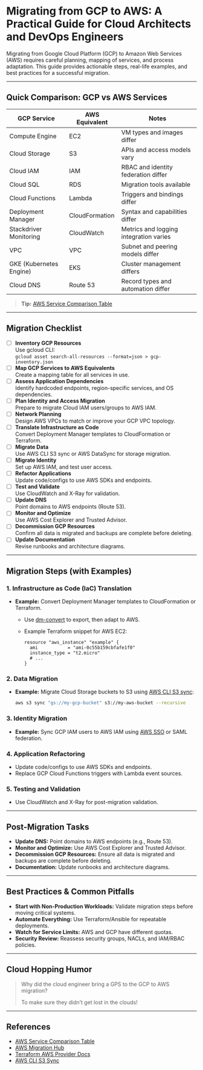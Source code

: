 # Migrating from GCP to AWS: A Practical Guide for Cloud Architects and DevOps Engineers

Migrating from Google Cloud Platform (GCP) to Amazon Web Services (AWS) requires careful planning, mapping of services, and process adaptation. This guide provides actionable steps, real-life examples, and best practices for a successful migration.

---

## Quick Comparison: GCP vs AWS Services

| GCP Service                | AWS Equivalent           | Notes                                    |
|----------------------------|--------------------------|------------------------------------------|
| Compute Engine             | EC2                      | VM types and images differ               |
| Cloud Storage              | S3                       | APIs and access models vary              |
| Cloud IAM                  | IAM                      | RBAC and identity federation differ      |
| Cloud SQL                  | RDS                      | Migration tools available                |
| Cloud Functions            | Lambda                   | Triggers and bindings differ             |
| Deployment Manager         | CloudFormation           | Syntax and capabilities differ           |
| Stackdriver Monitoring     | CloudWatch               | Metrics and logging integration varies   |
| VPC                        | VPC                      | Subnet and peering models differ         |
| GKE (Kubernetes Engine)    | EKS                      | Cluster management differs               |
| Cloud DNS                  | Route 53                 | Record types and automation differ       |

> **Tip:** [AWS Service Comparison Table](https://aws.amazon.com/azure/)

---

## Migration Checklist

- [ ] **Inventory GCP Resources**  
  Use gcloud CLI:  
  `gcloud asset search-all-resources --format=json > gcp-inventory.json`
- [ ] **Map GCP Services to AWS Equivalents**  
  Create a mapping table for all services in use.
- [ ] **Assess Application Dependencies**  
  Identify hardcoded endpoints, region-specific services, and OS dependencies.
- [ ] **Plan Identity and Access Migration**  
  Prepare to migrate Cloud IAM users/groups to AWS IAM.
- [ ] **Network Planning**  
  Design AWS VPCs to match or improve your GCP VPC topology.
- [ ] **Translate Infrastructure as Code**  
  Convert Deployment Manager templates to CloudFormation or Terraform.
- [ ] **Migrate Data**  
  Use AWS CLI S3 sync or AWS DataSync for storage migration.
- [ ] **Migrate Identity**  
  Set up AWS IAM, and test user access.
- [ ] **Refactor Applications**  
  Update code/configs to use AWS SDKs and endpoints.
- [ ] **Test and Validate**  
  Use CloudWatch and X-Ray for validation.
- [ ] **Update DNS**  
  Point domains to AWS endpoints (Route 53).
- [ ] **Monitor and Optimize**  
  Use AWS Cost Explorer and Trusted Advisor.
- [ ] **Decommission GCP Resources**  
  Confirm all data is migrated and backups are complete before deleting.
- [ ] **Update Documentation**  
  Revise runbooks and architecture diagrams.

---

## Migration Steps (with Examples)

### 1. Infrastructure as Code (IaC) Translation

- **Example:** Convert Deployment Manager templates to CloudFormation or Terraform.
  - Use [dm-convert](https://github.com/GoogleCloudPlatform/deploymentmanager-samples/tree/master/tools/dm-convert) to export, then adapt to AWS.
  - Example Terraform snippet for AWS EC2:

    ```hcl
    resource "aws_instance" "example" {
      ami           = "ami-0c55b159cbfafe1f0"
      instance_type = "t2.micro"
      # ...
    }
    ```

### 2. Data Migration

- **Example:** Migrate Cloud Storage buckets to S3 using [AWS CLI S3 sync](https://docs.aws.amazon.com/cli/latest/reference/s3/sync.html):

  ```sh
  aws s3 sync "gs://my-gcp-bucket" s3://my-aws-bucket --recursive
  ```

### 3. Identity Migration

- **Example:** Sync GCP IAM users to AWS IAM using [AWS SSO](https://docs.aws.amazon.com/singlesignon/latest/userguide/azure-ad-idp.html) or SAML federation.

### 4. Application Refactoring

- Update code/configs to use AWS SDKs and endpoints.
- Replace GCP Cloud Functions triggers with Lambda event sources.

### 5. Testing and Validation

- Use CloudWatch and X-Ray for post-migration validation.

---

## Post-Migration Tasks

- **Update DNS:** Point domains to AWS endpoints (e.g., Route 53).
- **Monitor and Optimize:** Use AWS Cost Explorer and Trusted Advisor.
- **Decommission GCP Resources:** Ensure all data is migrated and backups are complete before deleting.
- **Documentation:** Update runbooks and architecture diagrams.

---

## Best Practices & Common Pitfalls

- **Start with Non-Production Workloads:** Validate migration steps before moving critical systems.
- **Automate Everything:** Use Terraform/Ansible for repeatable deployments.
- **Watch for Service Limits:** AWS and GCP have different quotas.
- **Security Review:** Reassess security groups, NACLs, and IAM/RBAC policies.

---

## Cloud Hopping Humor

> Why did the cloud engineer bring a GPS to the GCP to AWS migration?
>
> To make sure they didn’t get lost in the clouds!

---

## References

- [AWS Service Comparison Table](https://aws.amazon.com/azure/)
- [AWS Migration Hub](https://aws.amazon.com/migration-hub/)
- [Terraform AWS Provider Docs](https://registry.terraform.io/providers/hashicorp/aws/latest/docs)
- [AWS CLI S3 Sync](https://docs.aws.amazon.com/cli/latest/reference/s3/sync.html)
